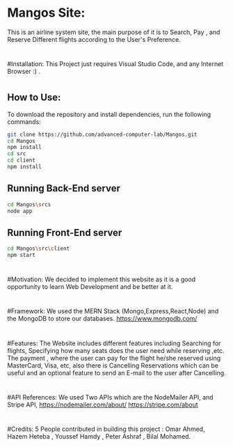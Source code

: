 # Mangos Site:
This is an airline system site, the main purpose of it is to Search, Pay , and Reserve Different flights according to the User's Preference.
#


#Installation:
This Project just requires Visual Studio Code, and any Internet Browser :) .
#


## How to Use:
To download the repository and install dependencies, run the following commands:

```bash
git clone https://github.com/advanced-computer-lab/Mangos.git
cd Mangos
npm install
cd src
cd client
npm install
```

## Running Back-End server
```bash
cd Mangos\srcs
node app
```
## Running Front-End server
```bash
cd Mangos\src\client
npm start
```
#


#Motivation:
We decided to implement this website as it is a good opportunity to learn Web Development and be better at it.
#


#Framework:
We used the MERN Stack (Mongo,Express,React,Node) and the MongoDB to store our databases.
https://www.mongodb.com/
#

#Features:
The Website includes different features including Searching for flights, Specifying how many seats does the user need while reserving ,etc. The payment , where the user can pay for the flight he/she reserved using MasterCard, Visa, etc,
also there is Cancelling Reservations which can be useful and an optional feature to send an E-mail to the user after Cancelling.
#

#API References:
We used Two APIs which are the NodeMailer API, and Stripe API,
https://nodemailer.com/about/
https://stripe.com/about
#

#Credits:
5 People contributed in building this project : Omar Ahmed, Hazem Heteba , Youssef Hamdy , Peter Ashraf , Bilal Mohamed.
#
